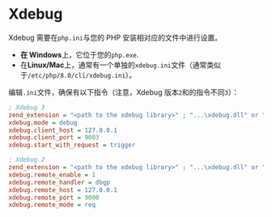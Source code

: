 # Xdebug

Xdebug 需要在`php.ini`与您的 PHP 安装相对应的文件中进行设置。

- **在 Windows**上，它位于您的`php.exe`.
- 在**Linux/Mac**上，通常有一个单独的`xdebug.ini`文件（通常类似于`/etc/php/8.0/cli/xdebug.ini`）。

编辑`.ini`文件，确保有以下指令（注意，Xdebug 版本`2`和的指令不同`3`）：

```ini
; Xdebug 3
zend_extension = "<path to the xdebug library>" ; "...\xdebug.dll" or ".../xdebug.so"
xdebug.mode = debug
xdebug.client_host = 127.0.0.1
xdebug.client_port = 9003
xdebug.start_with_request = trigger

```

```ini
; Xdebug 2
zend_extension = "<path to the xdebug library>" ; "...\xdebug.dll" or ".../xdebug.so"
xdebug.remote_enable = 1
xdebug.remote_handler = dbgp
xdebug.remote_host = 127.0.0.1
xdebug.remote_port = 9000
xdebug.remote_mode = req
```
